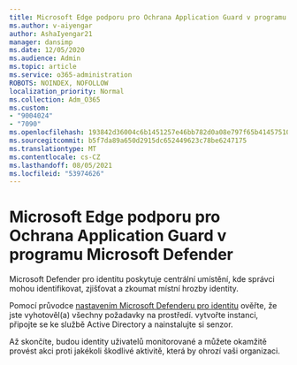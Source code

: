 ```yaml
---
title: Microsoft Edge podporu pro Ochrana Application Guard v programu Microsoft Defender
ms.author: v-aiyengar
author: AshaIyengar21
manager: dansimp
ms.date: 12/05/2020
ms.audience: Admin
ms.topic: article
ms.service: o365-administration
ROBOTS: NOINDEX, NOFOLLOW
localization_priority: Normal
ms.collection: Adm_O365
ms.custom:
- "9004024"
- "7090"
ms.openlocfilehash: 193842d36004c6b1451257e46bb782d0a08e797f65b41457510339fb90aa7083
ms.sourcegitcommit: b5f7da89a650d2915dc652449623c78be6247175
ms.translationtype: MT
ms.contentlocale: cs-CZ
ms.lasthandoff: 08/05/2021
ms.locfileid: "53974626"
---
```

# <a name="microsoft-edges-support-for-microsoft-defender-application-guard"></a>Microsoft Edge podporu pro Ochrana Application Guard v programu Microsoft Defender

Microsoft Defender pro identitu poskytuje centrální umístění, kde správci mohou identifikovat, zjišťovat a zkoumat místní hrozby identity. 

Pomocí průvodce [nastavením Microsoft Defenderu pro identitu](https://admin.microsoft.com/AdminPortal/Home?#/modernonboarding/microsoftdefenderforidentitysetupguide) ověřte, že jste vyhotověl(a) všechny požadavky na prostředí. vytvořte instanci, připojte se ke službě Active Directory a nainstalujte si senzor. 

Až skončíte, budou identity uživatelů monitorované a můžete okamžitě provést akci proti jakékoli škodlivé aktivitě, která by ohrozí vaši organizaci.
